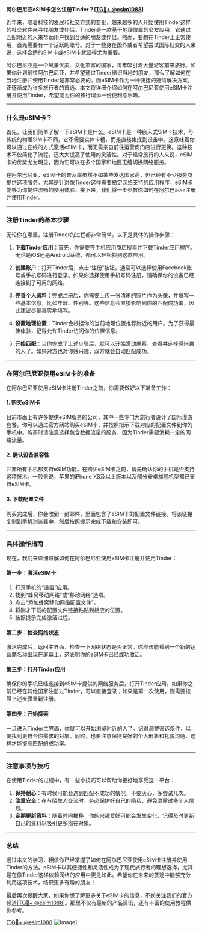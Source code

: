 **阿尔巴尼亚eSIM卡怎么注册Tinder？[[TG💪+ @esim1088](https://t.me/s/esim1088)]**

近年来，随着科技的发展和社交方式的变化，越来越多的人开始使用Tinder这样的社交软件来寻找朋友或伴侣。Tinder是一款基于地理位置的交友应用，它通过匹配附近的人来帮助用户找到合适的朋友或伴侣。然而，要想在Tinder上正常使用，首先需要有一个活跃的账号。对于一些身在国外或者希望尝试国际社交的人来说，选择合适的SIM卡或eSIM卡就显得尤为重要。

阿尔巴尼亚是一个风景优美、文化丰富的国家，每年吸引着大量游客前来旅行。如果你计划前往阿尔巴尼亚，并希望通过Tinder结识当地的朋友，那么了解如何在当地注册并使用Tinder是非常必要的。而eSIM卡作为一种便捷的通信解决方案，正逐渐成为许多旅行者的首选。本文将详细介绍如何在阿尔巴尼亚使用eSIM卡注册并使用Tinder，希望能为你的旅行增添一份便利与乐趣。

---

### 什么是eSIM卡？

首先，让我们简单了解一下eSIM卡是什么。eSIM卡是一种嵌入式SIM卡技术，与传统的物理SIM卡不同，它不需要实体卡槽，而是直接集成到设备中。这意味着你可以通过在线的方式激活eSIM卡，而无需亲自前往运营商门店进行更换。这种技术不仅简化了流程，还大大提高了使用的灵活性。对于经常旅行的人来说，eSIM卡的优势尤为明显，因为它可以在多个国家和地区无缝切换网络服务。

在阿尔巴尼亚，eSIM卡的普及率虽然不如某些发达国家高，但已经有不少服务商提供这项服务。尤其是针对像Tinder这样需要稳定网络支持的应用程序，eSIM卡能够为你提供流畅的使用体验。接下来，我们将一步步教你如何在阿尔巴尼亚注册并使用Tinder。

---

### 注册Tinder的基本步骤

无论你在哪里，注册Tinder的过程都非常简单。以下是具体的操作步骤：

1. **下载Tinder应用**：首先，你需要在手机应用商店搜索并下载Tinder应用程序。无论是iOS还是Android系统，都可以轻松找到这款应用。

2. **创建账户**：打开Tinder后，点击“注册”按钮，通常可以选择使用Facebook账号或手机号码进行登录。如果你选择使用手机号码注册，请确保你的设备已经连接到了可用的网络。

3. **完善个人资料**：完成注册后，你需要上传一张清晰的照片作为头像，并填写一些基本信息，比如年龄、性别等。这些信息会直接影响到你的匹配成功率，因此建议尽量真实地填写。

4. **设置地理位置**：Tinder会根据你的当前地理位置推荐附近的用户。为了获得最佳体验，记得允许Tinder访问你的位置信息。

5. **开始匹配**：当你完成了上述步骤后，就可以开始滑动屏幕，查看并选择感兴趣的人了。如果对方也对你感兴趣，双方就会自动匹配成功。

---

### 在阿尔巴尼亚使用eSIM卡的准备

在阿尔巴尼亚使用eSIM卡注册Tinder之前，你需要做好以下准备工作：

#### 1. 购买eSIM卡
目前市面上有许多提供eSIM服务的公司，其中一些专门为旅行者设计了国际漫游套餐。你可以通过官方网站购买eSIM卡，并按照指示下载对应的配置文件到你的手机中。购买时请注意选择包含数据流量的服务，因为Tinder需要消耗一定的网络流量。

#### 2. 确认设备兼容性
并非所有手机都支持eSIM功能。在购买eSIM卡之前，请先确认你的手机是否支持这项技术。一般来说，苹果的iPhone XS及以上版本以及部分安卓旗舰机型都已支持eSIM卡。

#### 3. 下载配置文件
购买完成后，你会收到一封邮件，里面包含了eSIM卡的配置文件链接。将该链接复制到手机浏览器中，然后按照提示完成下载和安装即可。

---

### 具体操作指南

现在，我们来详细讲解如何在阿尔巴尼亚使用eSIM卡注册并使用Tinder：

#### 第一步：激活eSIM卡
1. 打开手机的“设置”应用。
2. 找到“蜂窝移动网络”或“移动网络”选项。
3. 点击“添加蜂窝移动网络配置文件”。
4. 将刚才下载的配置文件链接粘贴到相应的位置。
5. 按照提示完成激活过程。

#### 第二步：检查网络状态
激活完成后，返回主界面，检查一下网络状态是否正常。你应该能看到一个新的运营商名称出现在屏幕上，这表明你的eSIM卡已经成功激活。

#### 第三步：打开Tinder应用
确保你的手机已经连接到eSIM卡提供的网络服务后，打开Tinder应用。如果你之前已经在其他国家注册过Tinder，可以直接登录；如果是第一次使用，则需要按照上述步骤重新注册。

#### 第四步：开始探索
一旦进入Tinder主界面，你就可以开始浏览附近的人了。记得调整筛选条件，以便找到更符合你需求的对象。同时，也要注意保持良好的个人形象和礼貌沟通，这样才能提高匹配的成功率。

---

### 注意事项与技巧

在使用Tinder的过程中，有一些小技巧可以帮助你更好地享受这一平台：

1. **保持耐心**：有时候可能会遇到匹配不成功的情况，不要灰心，多尝试几次。
2. **注重安全**：在与陌生人交流时，务必保护好自己的隐私，避免泄露过多个人信息。
3. **定期更新资料**：随着时间推移，你的兴趣爱好可能会发生变化，记得及时更新自己的资料以吸引更多潜在对象。

---

### 总结

通过本文的学习，相信你已经掌握了如何在阿尔巴尼亚使用eSIM卡注册并使用Tinder的方法。eSIM卡以其便捷性和灵活性成为了现代旅行者的理想选择，尤其是在像Tinder这样依赖网络的应用中更是如此。希望你在未来的旅途中能够充分利用这项技术，结识更多有趣的朋友！

最后再次提醒大家，如果你想了解更多关于eSIM卡的信息，不妨关注我们的官方频道[[TG💪+ @esim1088](https://t.me/s/esim1088)]。那里不仅有最新的产品资讯，还有丰富的使用教程供你参考。

[[TG💪+ @esim1088](https://t.me/s/esim1088) ![Image](https://i.postimg.cc/4NQfJmqS/Snipaste-2025-05-13-00-14-12.png)]